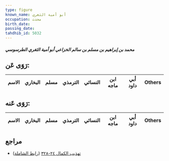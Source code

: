 ```yaml
---
type: figure
known_name: أبو أمية الثغري
occupation: محدث
birth_date:
passing_date:
tahdhib_id: 5032
---
```

##### محمد بن إبراهيم بن مسلم بن سالم الخزاعي أبو أمية الثغري الطرسوسي

## رَوَى عَن:
| الاسم | البخاري | مسلم | الترمذي | النسائي | ابن ماجه | أبي داود | Others |
| ----- | ------- | ---- | ------- | ------- | -------- | -------- | ------ |
## رَوَى عَنه:
| الاسم | البخاري | مسلم | الترمذي | النسائي | ابن ماجه | أبي داود | Others |
| ----- | ------- | ---- | ------- | ------- | -------- | -------- | ------ |
## مراجع
- [تهذيب الكمال ٢٤-٣٢٨](obsidian://open?vault=Tahdhib-al-Kamal&file=Figures/٥٠٣٢-محمد%20بن%20إبراهيم%20بن%20مسلم%20بن%20سالم%20الخزاعي%20أبو%20أمية%20الثغري%20الطرسوسي) ([رابط الشاملة](https://shamela.ws/book/3722/12840))